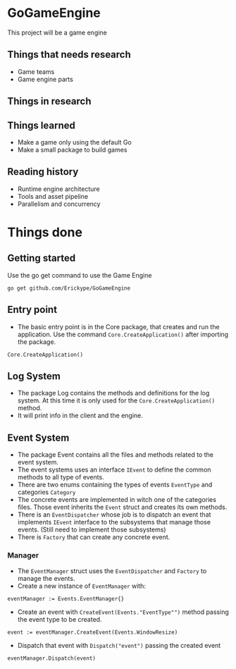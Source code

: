 # GoGameEngine
This project will be a game engine

## Things that needs research
- Game teams
- Game engine parts

## Things in research

## Things learned
- Make a game only using the default Go
- Make a small package to build games

## Reading history
- Runtime engine architecture
- Tools and asset pipeline
- Parallelism and concurrency

# Things done

## Getting started
Use the go get command to use the Game Engine

```
go get github.com/Erickype/GoGameEngine
```

## Entry point
- The basic entry point is in the Core package, 
that creates and run the application. Use the command
`Core.CreateApplication()` after importing the 
package.

```
Core.CreateApplication()
```

## Log System
- The package Log contains the methods and definitions
for the log system. At this time it is only used
for the `Core.CreateApplication()` method.
- It will print info in the client and the engine.

## Event System
- The package Event contains all the files and
methods related to the event system.
- The event systems uses an interface `IEvent` to define
the common methods to all type of events.
- There are two enums containing the types of events `EventType`
and categories `Category`
- The concrete events are implemented in witch one of the
categories files. Those event inherits the `Event` struct
and creates its own methods.
- There is an `EventDispatcher` whose job is to dispatch an
event that implements `IEvent` interface to the subsystems
that manage those events. (Still need to implement those subsystems)
- There is `Factory` that can create any concrete event.

### Manager
- The `EventManager` struct uses the `EventDispatcher` and `Factory`
to manage the events.
- Create a new instance of `EventManager` with:
````
eventManager := Events.EventManager{}
````
- Create an event with `CreateEvent(Events."EventType"")` method
passing the event type to be created.
````
event := eventManager.CreateEvent(Events.WindowResize)
````
- Dispatch that event with `Dispatch("event")` passing the
created event
````
eventManager.Dispatch(event)
````
